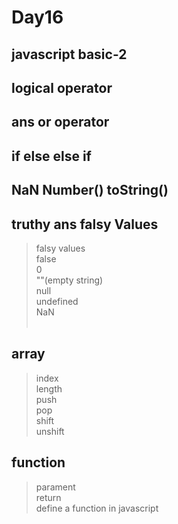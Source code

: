 # Day16
## javascript basic-2

## logical operator
## ans or operator
## if else else if
## NaN Number() toString()
## truthy ans falsy Values
>falsy values<br>
>false<br>
>0<br>
>""(empty string)<br>
>null<br>
>undefined<br>
>NaN<br><br>
## array
> index<br>
> length<br>
> push<br>
> pop<br>
> shift<br>
> unshift

## function
> parament<br>
> return<br>
> define a function in javascript
